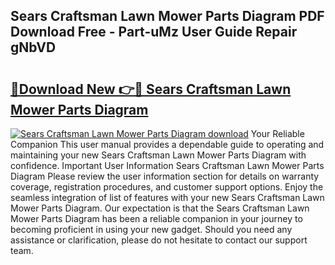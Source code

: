 ## Sears Craftsman Lawn Mower Parts Diagram PDF Download Free - Part-uMz User Guide Repair gNbVD

# <h2><a href="http://dfhpen.blite.top/?on=Sears+Craftsman+Lawn+Mower+Parts+Diagram">🔗Download New 👉🔴 Sears Craftsman Lawn Mower Parts Diagram</a></h2>

[![Sears Craftsman Lawn Mower Parts Diagram download](https://i.imgur.com/lujVjoI.png)](http://dfhpen.blite.top/?on=Sears+Craftsman+Lawn+Mower+Parts+Diagram)
Your Reliable Companion This user manual provides a dependable guide to operating and maintaining your new Sears Craftsman Lawn Mower Parts Diagram with confidence. Important User Information Sears Craftsman Lawn Mower Parts Diagram Please review the user information section for details on warranty coverage, registration procedures, and customer support options. Enjoy the seamless integration of list of features with your new Sears Craftsman Lawn Mower Parts Diagram. Our expectation is that the Sears Craftsman Lawn Mower Parts Diagram has been a reliable companion in your journey to becoming proficient in using your new gadget. Should you need any assistance or clarification, please do not hesitate to contact our support team.
